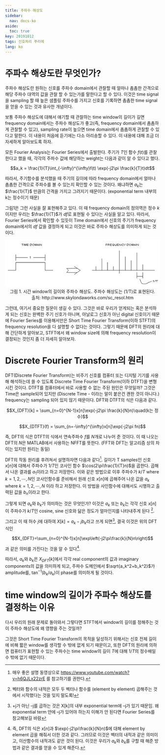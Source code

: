 ```yaml
---
title: 주파수 해상도
sidebar:
  nav: docs-ko
aside:
  toc: true
key: 20191012
tags: 신호처리 푸리에
lang: ko
---
```


# 주파수 해상도란 무엇인가?

주파수 해상도란 원하는 신호를 주파수 domain에서 관찰할 때 얼마나 촘촘한 간격으로 해당 주파수 대역의 값을 관찰 할 수 있는가를 말한다고 할 수 있다. 이것은 time signal을 sampling 할 때 높은 샘플링 주파수를 가지고 신호를 기록하면 촘촘한 time signal을 얻을 수 있는 것과 유사한 개념이다.

보통 주파수 해상도에 대해서 얘기할 때 관찰하는 time window의 길이가 길면 frequency domain에서는 주파수 해상도가 좋고(즉, frequency domain에서 촘촘하게 관찰할 수 있고), sampling rate이 높으면 time domain에서 촘촘하게 관찰할 수 있다고 말한다. 이 내용이 처음에 듣기에는 다소 아리송할 수 있다. 이 내용에 대해 조금 더 자세하게 알아보도록 하자. 

모든 Fourier Analysis는 Fourier Series에서 출발한다. 주기가 $T$인 함수 $f(t)$를 관찰한다고 했을 때, 각각의 주파수 값에 해당하는 weight는 다음과 같이 알 수 있다고 했다. 

$$a_k = \frac{1}{T}\int_{-\infty}^{\infty}f(t) \exp(-j2\pi \frac{k}{T}t)dt$$

따라서, 주기함수를 분석했을 때 주기의 길이에 따라 frequency domain에서 얼마나 촘촘한 간격으로 주파수를 볼 수 있는지 확인할 수 있는 것이다. 왜냐하면 $a_k$는 $\frac{1}{T}$ 만큼의 간격을 가지고 그려지기 때문이다. (exponential term 내부의 k는 정수이기 때문)

그림1은 그런 사실을 잘 표현해주고 있다. 이 때 frequency domain의 정의역은 정수 $k$이지만 우리는 $\frac{1}{T}$가 $df$로 표현될 수 있다는 사실을 알고 있다. 따라서, Fourier Series에서 확인할 수 있듯이 Time domain에서 신호의 주기가 frequency domain에서의 $df$ 값을 결정하게 되고 이것은 바로 주파수 해상도를 의미하게 되는 것이다.

<p align = "CENTER">
  <img src = "https://raw.githubusercontent.com/angeloyeo/angeloyeo.github.io/master/pics/2019-10-12-Frequency_Resolution/pic1.png">
  <br>
  그림 1. 시간 window의 길이와 주파수 해상도. 주파수 해상도는 (1/T)로 표현된다.
  <br> 출처: http://www.skylondaworks.com/sc_resol.htm
</p>

그런데, 여기서 중요한 질문이 생길 수 있다. 그것은 바로 우리가 얻게되는 혹은 분석하게 되는 신호는 완벽한 주기 신호가 아니며, 아날로그 신호가 아닌 digital 신호이기 때문에 Fourier Series를 이용해서만은 Short Time Fourier Transform(이하 STFT)의 frequency resolution을 다 설명할 수 없다는 것이다. 그렇기 때문에 DFT의 원리에 대해 간단하게 알아보고, STFT에서 왜 window size에 의해 frequency resolution이 결정되는 것인지 좀 더 자세히 알아보자.

# Discrete Fourier Transform의 원리

DFT(Discrete Fourier Transform)는 비주기 신호를 컴퓨터 또는 디지털 기기를 사용해 해석하는데 쓸 수 있도록 Discrete Time Fourier Transform(이하 DTFT)을 변형시킨 것이다. DTFT를 컴퓨터에서 바로 사용할 수 없는 주된 원인은 무엇일까? 그것은 Time은 sample되어 있지만 (Discrete Time - 이라는 말이 붙은건 괜한 것이 아니다.) frequency는 sampling 되어 있지 않기 때문이다. DFT와 DTFT의 식은 다음과 같다.

$$X_{DFT}[k] = \sum_{n=0}^{N-1}x[n]\exp(-j2\pi \frac{k}{N}n)\quad(k는 정수)$$

$$X_{DTFT}(f) = \sum_{n=-\infty}^{\infty}x[n]\exp(-j2\pi fn)$$

즉, DFT의 식은 DTFT의 식에서 연속주파수 $f$를 $N$개로 나누어 준 것이다. 이 때 나오는 DFT의 $N$은 MATLAB에서 사용하는 NFFT를 뜻한다. (FFT와 DFT는 알고리즘 상의 차이는 있지만 원리는 동일) 

DFT의 작동 원리를 후려쳐서 설명하자면 다음과 같다[^1]. 길이가 T samples인 신호 $x[n]$에 대해서 주파수가 $1/T$인 코사인 함수 $\cos(2\pi\frac{1}{T}n)$을 곱한다. 곱해서 나온 결과를 $a_1$이라고 하고 저장한다. 이와 같은 방법으로 이후 주파수가 $k/T$ where $k=1, 2, \cdots, N$인 코사인함수를 준비해서 원래 신호 $x[n]$에 곱해주어 나온 값을 $a_k$ where $k=1,2,\cdots,N$ 이라 하고 저장한다. 이 방법을 사인함수에 대해서도 시행하고 출력된 값을 $b_n$이라고 한다. 

[^1]: 매우 좋은 설명 동영상으로 https://www.youtube.com/watch?v=h6QJLx22zrE 를 참고하기를 권한다.

그렇게 되면 $a_k$와 $b_k$가 의미하는 것은 무엇인가? 이것은 $a_k$ 또는 $b_k$는 각각 신호 $x[n]$ 이 주파수가 $k/T$인 cosine, sine 신호와 닮은 정도가 얼마인지를 나타내주게 된다 [^2]. 

[^2]:  벡터와 함수의 내적은 모두 두 벡터나 함수를 (element by element) 곱해주는 것에서 시작했다는 것을 잊지 말도록! 

그리고 이 때 허수 $j$에 대하여 $X[k] = a_k- jb_k$라고 쓰게 되면[^3], 결국 이것은 위의 DFT 식인 

[^3]: +j가 아닌 –j를 곱하는 것은 X[k]의 내부 exponential term에 –j가 있기 때문임. 왜 exponential term 안에 –j가 있어야 하는지 이해가 안 된다면 Fourier Series를 참고해보길 바람

$$X_{DFT}=\sum_{n=0}^{N-1}x[n]\exp\left(-j2\pi\frac{k}{N}n\right)$$

과 같은 의미를 가진다는 것을 알 수 있다[^4].

[^4]: 즉, DFT의 식은 $x[n]$과 $\exp(-j2\pi\frac{k}{N}n)$에 대해 element by element 곱을 해줘서 더한 것과 같다. 그러므로 이것은 벡터의 내적과 같은 의미이고, 이산함수의 내적과도 같은 것이 된다. 이것은 우리가 $a_k$와 $b_k$를 구할 때 해준 방법과 같은 결과를 얻을 수 있게 해준다.

따라서, $a_k$와 $b_k$은 $X_{DFT}[k]$에서 각각 real component의 값과 imaginary components의 값을 의미하게 되고, 주파수 도메인에서 $\sqrt{a_k^2+b_k^2}$가 amplitude를,  $\tan^{-1}(b_k/a_k)$이 phase를 의미하게 될 것이다. 

# time window의 길이가 주파수 해상도를 결정하는 이유

다시 우리의 원래 문제로 돌아와서 그렇다면 STFT에서 window의 길이를 정해주는 것이 주파수 해상도에 왜 영향을 주는 것일까? 

그것은 Short Time Fourier Transform의 목적을 달성하기 위해서는 신호 전체 길이에 비해 짧은 window를 생각할 수 밖에 없게 되기 때문이고, 또한 DFT의 원리에 의하면 컴퓨터가 표현할 수 있는 주파수는 time window의 길이 $T$에 대해 $1/T$의 정수배일 수 밖에 없기 때문이다. 
